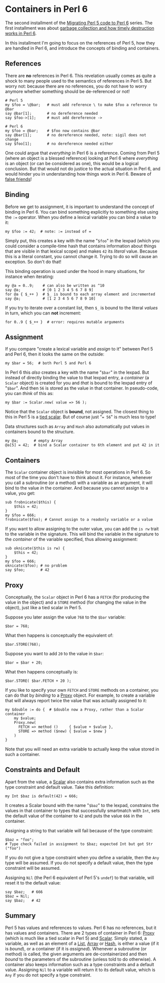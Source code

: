 Containers in Perl 6
====================
The second installment of the
[Migrating Perl 5 code to Perl 6](5to6-introduction.md) series.  The first
installment was about [garbage collection and how timely destruction works in Perl 6](5to6-finalizing.md).

In this installment I'm going to focus on the references of Perl 5, how they
are handled in Perl 6, and introduce the concepts of binding and containers.

References
----------
There are **no** references in Perl 6.  This revelation usually comes as quite
a shock to many people used to the semantics of references in Perl 5.  But
worry not: because there are no references, you do not have to worry anymore
whether something should be de-referenced or not!

    # Perl 5
    my $foo = \@bar;   # must add reference \ to make $foo a reference to @bar
    say @bar[1];       # no dereference needed
    say $foo->[1];     # must add dereference ->

    # Perl 6
    my $foo = @bar;    # $foo now contains @bar
    say @bar[1];       # no dereference needed, note: sigil does not change
    say $foo[1];       # no dereference needed either

One could argue that *everything* in Perl 6 is a reference.  Coming from
Perl 5 (where an object is a blessed reference) looking at Perl 6 where
*everything* is an object (or can be considered as one), this would be a
logical conclusion.  But that would not do justice to the actual situation
in Perl 6, and would hinder you in understanding how things work in Perl 6.
Beware of [false friends](https://en.wikipedia.org/wiki/False_friend)!

Binding
-------
Before we get to assignment, it is important to understand the concept of
binding in Perl 6.  You can bind something explicitly to something else
using the `:=` operator.  When you define a lexical variable you can bind
a value to it:

    my $foo := 42;  # note: := instead of =

Simply put, this creates a key with the name "`$foo`" in the lexpad (which
you could consider a compile-time hash that contains information about things
that are visible in that lexical scope) and makes `42` its *literal* value.
Because this is a literal constant, you cannot change it.  Trying to do so
will cause an exception.  So don't do that!

This binding operation is used under the hood in many situations, for
instance when iterating:

    my @a = 0..9;    # can also be written as ^10
    say @a;          # [0 1 2 3 4 5 6 7 8 9]
    for @a { $_++ }  # $_ is bound to each array element and incremented
    say @a;          # [1 2 3 4 5 6 7 8 9 10]

If you try to iterate over a constant list, then `$_` is bound to the literal
*values* in turn, which you can **not** increment:

    for 0..9 { $_++ }  # error: requires mutable arguments

Assignment
----------
If you compare "create a lexical variable and *assign* to it" between
Perl 5 and Perl 6, then it looks the same on the outside:

    my $bar = 56;  # both Perl 5 and Perl 6

In Perl 6 this *also* creates a key with the name "`$bar`" in the lexpad.
But instead of directly binding the value to that lexpad entry, a *container*
(a `Scalar` object) is created for you and *that* is bound to the lexpad
entry of "`$bar`".  And then `56` is stored as the value in that container.
In pseudo-code, you can *think* of this as:

    my $bar := Scalar.new( value => 56 );

Notice that the `Scalar` object is **bound**, not assigned.  The closest
thing to this in Perl 5 is a
[tied scalar](https://metacpan.org/pod/distribution/perl/pod/perltie.pod#Tying-Scalars).
But of course just "`= 56`" is much less to type!

Data structures such as `Array` and `Hash` also automatically put values in
containers bound to the structure.

    my @a;       # empty Array
    @a[5] = 42;  # bind a Scalar container to 6th element and put 42 in it

Containers
----------
The `Scalar` container object is invisible for most operations in Perl 6.
So most of the time you don't have to think about it.  For instance,
whenever you call a subroutine (or a method) with a variable as an argument,
it will bind to the value *in* the container.  And because you cannot assign
to a value, you get:

    sub frobnicate($this) {
        $this = 42;
    }
    my $foo = 666;
    frobnicate($foo); # Cannot assign to a readonly variable or a value

If you want to allow assigning to the outer value, you can add the `is rw`
trait to the variable in the signature.  This will bind the variable in the
signature to the *container* of the variable specified, thus allowing
assignment:

    sub oknicate($this is rw) {
        $this = 42;
    }
    my $foo = 666;
    oknicate($foo); # no problem
    say $foo;       # 42

Proxy
-----
Conceptually, the `Scalar` object in Perl 6 has a `FETCH` (for producing the
value in the object) and a `STORE` method (for changing the value in the
object), just like a tied scalar in Perl 5.

Suppose you later assign the value `768` to the `$bar` variable:

    $bar = 768;

What then happens is conceptually the equivalent of:

    $bar.STORE(768);

Suppose you want to add `20` to the value in `$bar`:

    $bar = $bar + 20;

What then happens conceptually is:

    $bar.STORE( $bar.FETCH + 20 );

If you like to specify your own `FETCH` and `STORE` methods on a container,
you can do that by *binding* to a
[Proxy](https://docs.perl6.org/type/Proxy) object.  For example, to create
a variable that will always report twice the value that was actually assigned
to it:

    my $double := do {  # $double now a Proxy, rather than a Scalar container
        my $value;
        Proxy.new(
          FETCH => method ()     { $value + $value },
          STORE => method ($new) { $value = $new }
        )
    }

Note that you will need an extra variable to actually keep the value stored
in such a container.

Constraints and Default
-----------------------
Apart from the value, a [Scalar](https://docs.perl6.org/type/Scalar) also
contains extra information such as the type constraint and default value.
Take this definition:

    my Int $baz is default(42) = 666;

It creates a Scalar bound with the name "`$baz`" to the lexpad, constrains the
values in that container to types that successfully smartmatch with `Int`,
sets the default value of the container to `42` and puts the value `666` in
the container.

Assigning a string to that variable will fail because of the type constraint:

    $baz = "foo";
    # Type check failed in assignment to $baz; expected Int but got Str ("foo")

If you do not give a type constraint when you define a variable, then the `Any`
type will be assumed.  If you do not specify a default value, then the type
constraint will be assumed.

Assigning `Nil` (the Perl 6 equivalent of Perl 5's `undef`) to that variable,
will reset it to the default value:

    say $baz;   # 666
    $baz = Nil;
    say $baz;   # 42

Summary
-------
Perl 5 has values and references to values.  Perl 6 has no references, but
it has values and containers.  There are 2 types of container in Perl 6:
[Proxy](https://docs.perl6.org/type/Proxy) (which is much like a tied scalar
in Perl 5) and [Scalar](https://docs.perl6.org/type/Scalar).  Simply stated,
a variable, as well as an element of a
[List](https://docs.perl6.org/type/List), 
[Array](https://docs.perl6.org/type/Array) or
[Hash](https://docs.perl6.org/type/Hash), is either a value (if it is
*bound*), or a container (if it is *assigned*).  Whenever a subroutine
(or method) is called, the given arguments are de-containerized and then
*bound* to the parameters of the subroutine (unless told to do otherwise).
A container also keeps information such as a type constraints and a default
value.  Assigning `Nil` to a variable will return it to its default value,
which is `Any` if you do not specify a type constraint.
